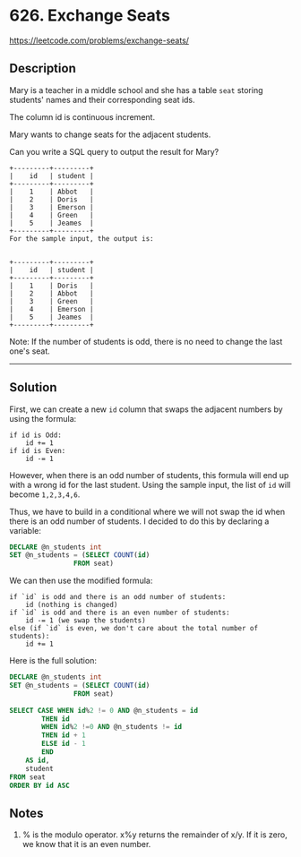 # 626. Exchange Seats
https://leetcode.com/problems/exchange-seats/

## Description 
Mary is a teacher in a middle school and she has a table `seat` storing students' names and their corresponding seat ids.

The column id is continuous increment.
 

Mary wants to change seats for the adjacent students.
 

Can you write a SQL query to output the result for Mary?
 
```
+---------+---------+
|    id   | student |
+---------+---------+
|    1    | Abbot   |
|    2    | Doris   |
|    3    | Emerson |
|    4    | Green   |
|    5    | Jeames  |
+---------+---------+
For the sample input, the output is:
 

+---------+---------+
|    id   | student |
+---------+---------+
|    1    | Doris   |
|    2    | Abbot   |
|    3    | Green   |
|    4    | Emerson |
|    5    | Jeames  |
+---------+---------+
```

Note:
If the number of students is odd, there is no need to change the last one's seat.

---
## Solution

First, we can create a new `id` column that swaps the adjacent numbers by using the formula:
```
if id is Odd:
	id += 1
if id is Even:
	id -= 1
```

However, when there is an odd number of students, this formula will end up with a wrong id for the last student. Using the sample input, the list of `id` will become `1,2,3,4,6`.

Thus, we have to build in a conditional where we will not swap the id when there is an odd number of students. I decided to do this by declaring a variable:

```sql
DECLARE @n_students int
SET @n_students = (SELECT COUNT(id)
                FROM seat)
```

We can then use the modified formula:

```
if `id` is odd and there is an odd number of students:
	id (nothing is changed)
if `id` is odd and there is an even number of students:
	id -= 1 (we swap the students)
else (if `id` is even, we don't care about the total number of students):
	id += 1 

```

Here is the full solution:

```sql
DECLARE @n_students int
SET @n_students = (SELECT COUNT(id)
                FROM seat)
                
SELECT CASE WHEN id%2 != 0 AND @n_students = id
        THEN id
        WHEN id%2 !=0 AND @n_students != id
        THEN id + 1
        ELSE id - 1
        END
    AS id,
    student
FROM seat
ORDER BY id ASC
```

## Notes

1. % is the modulo operator. x%y returns the remainder of x/y. If it is zero, we know that it is an even number.

